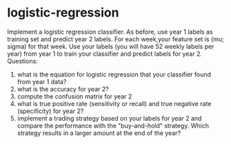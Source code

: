 # logistic-regression

Implement a logistic regression classifier. As before, use year 1 labels as training set and predict year 2 labels. For each week,your feature set is (mu; sigma) for that week. Use your labels (you will have 52 weekly labels per year) from year 1 to train your classifier and predict labels for year 2.
Questions:
1. what is the equation for logistic regression that your classifier found from year 1 data?
2. what is the accuracy for year 2?
3. compute the confusion matrix for year 2
4. what is true positive rate (sensitivity or recall) and true negative rate (specificity) for year 2?
5. implement a trading strategy based on your labels for year 2 and compare the performance with the "buy-and-hold" strategy. Which strategy results in a larger amount at the end of the year?
